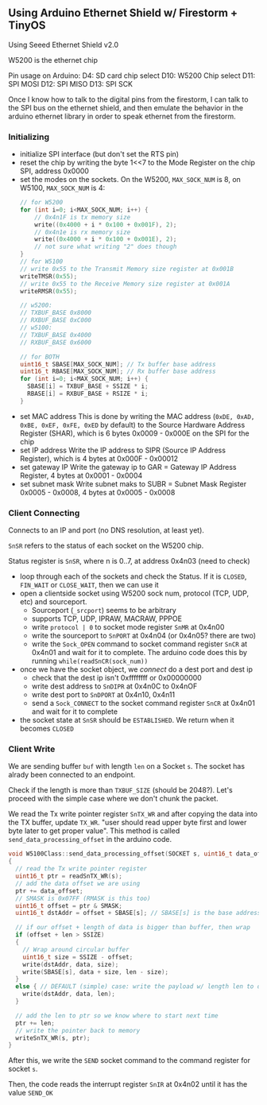## Using Arduino Ethernet Shield w/ Firestorm + TinyOS

Using Seeed Ethernet Shield v2.0

W5200 is the ethernet chip

Pin usage on Arduino:
D4: SD card chip select
D10: W5200 Chip select
D11: SPI MOSI
D12: SPI MISO
D13: SPI SCK

Once I know how to talk to the digital pins from the firestorm, I can talk to the SPI bus on the ethernet shield,
and then emulate the behavior in the arduino ethernet library in order to speak ethernet from the firestorm.

### Initializing

* initialize SPI interface (but don't set the RTS pin)
* reset the chip by writing the byte 1<<7 to the Mode Register on the chip SPI, address 0x0000
* set the modes on the sockets. On the W5200, `MAX_SOCK_NUM` is 8, on W5100, `MAX_SOCK_NUM` is 4:
    ```cpp
    // for W5200
    for (int i=0; i<MAX_SOCK_NUM; i++) {
        // 0x4n1F is tx memory size
        write((0x4000 + i * 0x100 + 0x001F), 2);
        // 0x4n1e is rx memory size
        write((0x4000 + i * 0x100 + 0x001E), 2);
        // not sure what writing "2" does though
    }
    // for W5100
    // write 0x55 to the Transmit Memory size register at 0x001B
    writeTMSR(0x55);
    // write 0x55 to the Receive Memory size register at 0x001A
    writeRMSR(0x55);

    // w5200:
    // TXBUF_BASE 0x8000
    // RXBUF_BASE 0xC000
    // w5100:
    // TXBUF_BASE 0x4000
    // RXBUF_BASE 0x6000

    // for BOTH
    uint16_t SBASE[MAX_SOCK_NUM]; // Tx buffer base address
    uint16_t RBASE[MAX_SOCK_NUM]; // Rx buffer base address
    for (int i=0; i<MAX_SOCK_NUM; i++) {
      SBASE[i] = TXBUF_BASE + SSIZE * i;
      RBASE[i] = RXBUF_BASE + RSIZE * i;
    }
    ```
* set MAC address
    This is done by writing the MAC address (`0xDE, 0xAD, 0xBE, 0xEF, 0xFE, 0xED` by default) to
    the Source Hardware Address Register (SHAR), which is 6 bytes 0x0009 - 0x000E on the SPI for the chip
* set IP address
    Write the IP address to SIPR (Source IP Address Register), which is 4 bytes at 0x000F - 0x00012
* set gateway IP
    Write the gateway ip to GAR = Gateway IP Address Register, 4 bytes at 0x0001 - 0x0004
* set subnet mask
    Write subnet maks to SUBR = Subnet Mask Register 0x0005 - 0x0008, 4 bytes at 0x0005 - 0x0008

### Client Connecting

Connects to an IP and port (no DNS resolution, at least yet).

`SnSR` refers to the status of each socket on the W5200 chip.

Status register is `SnSR`, where n is 0..7, at address 0x4n03 (need to check)

* loop through each of the sockets and check the Status. If it is `CLOSED`,
  `FIN_WAIT` or `CLOSE_WAIT`, then we can use it
* open a clientside socket using W5200 sock num, protocol (TCP, UDP, etc) and sourceport.
    * Sourceport (`_srcport`) seems to be arbitrary
    * supports TCP, UDP, IPRAW, MACRAW, PPPOE
    * write `protocol | 0` to socket mode register `SnMR` at 0x4n00
    * write the sourceport to `SnPORT` at 0x4n04 (or 0x4n05? there are two)
    * write the `Sock_OPEN` command to socket command register `SnCR` at 0x4n01
      and wait for it to complete. The arduino code does this by running
      `while(readSnCR(sock_num))`
* once we have the socket object, we *connect* do a dest port and dest ip
    * check that the dest ip isn't 0xffffffff or 0x00000000
    * write dest address to `SnDIPR` at 0x4n0C to 0x4nOF
    * write dest port to `SnDPORT` at 0x4n10, 0x4n11
    * send a `Sock_CONNECT` to the socket command register `SnCR` at 0x4n01
      and wait for it to complete
* the socket state at `SnSR` should be `ESTABLISHED`. We return when it becomes `CLOSED`

### Client Write

We are sending buffer `buf` with length `len` on a Socket `s`. The socket has alrady been connected
to an endpoint.

Check if the length is more than `TXBUF_SIZE` (should be 2048?). Let's proceed with the simple
case where we don't chunk the packet.

We read the Tx write pointer register `SnTX_WR` and after copying the data into the TX buffer,
update `TX_WR`. "user should read upper byte first and lower byte later to get proper value". This
method is called `send_data_processing_offset` in the arduino code.

```cpp
void W5100Class::send_data_processing_offset(SOCKET s, uint16_t data_offset, const uint8_t *data, uint16_t len)
{
  // read the Tx write pointer register
  uint16_t ptr = readSnTX_WR(s);
  // add the data offset we are using
  ptr += data_offset;
  // SMASK is 0x07FF (RMASK is this too)
  uint16_t offset = ptr & SMASK;
  uint16_t dstAddr = offset + SBASE[s]; // SBASE[s] is the base address of tx buffer for socket s

  // if our offset + length of data is bigger than buffer, then wrap
  if (offset + len > SSIZE) 
  {
    // Wrap around circular buffer
    uint16_t size = SSIZE - offset;
    write(dstAddr, data, size);
    write(SBASE[s], data + size, len - size);
  } 
  else { // DEFAULT (simple) case: write the payload w/ length len to dstAddr
    write(dstAddr, data, len);
  }

  // add the len to ptr so we know where to start next time
  ptr += len;
  // write the pointer back to memory
  writeSnTX_WR(s, ptr);
}
```

After this, we write the `SEND`  socket command to the command register for socket `s`.

Then, the code reads the interrupt register `SnIR` at 0x4n02 until it has the value `SEND_OK`
